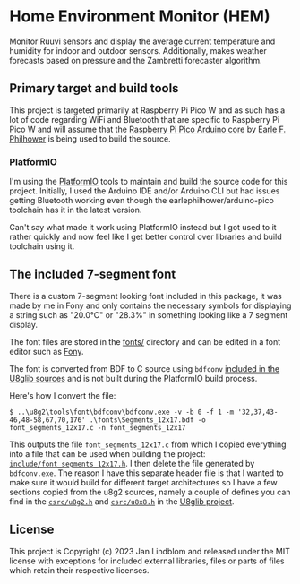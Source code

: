 # Home Environment Monitor (HEM)

Monitor Ruuvi sensors and display the average current temperature and humidity for indoor and outdoor sensors.
Additionally, makes weather forecasts based on pressure and the Zambretti forecaster algorithm.

## Primary target and build tools

This project is targeted primarily at Raspberry Pi Pico W and as such has a lot of code regarding WiFi and Bluetooth that are specific to Raspberry Pi Pico W and will assume that the [Raspberry Pi Pico Arduino core][arduino-pico] by [Earle F. Philhower][earlephilhower] is being used to build the source.

### PlatformIO

I'm using the [PlatformIO] tools to maintain and build the source code for this project. Initially, I used the Arduino IDE and/or Arduino CLI but had issues getting Bluetooth working even though the earlephilhower/arduino-pico toolchain has it in the latest version.

Can't say what made it work using PlatformIO instead but I got used to it rather quickly and now feel like I get better control over libraries and build toolchain using it.

## The included 7-segment font

There is a custom 7-segment looking font included in this package, it was made by me in Fony and only contains the necessary symbols for displaying a string such as "20.0°C" or "28.3%" in something looking like a 7 segment display.

The font files are stored in the [fonts/](fonts/) directory and can be edited in a font editor such as [Fony][fony].

The font is converted from BDF to C source using `bdfconv` [included in the U8glib sources][bdfconv] and is not built during the PlatformIO build process.

Here's how I convert the file:

```pwsh
$ ..\u8g2\tools\font\bdfconv\bdfconv.exe -v -b 0 -f 1 -m '32,37,43-46,48-58,67,70,176' .\fonts\Segments_12x17.bdf -o font_segments_12x17.c -n font_segments_12x17
```

This outputs the file `font_segments_12x17.c` from which I copied everything into a file that can be used when building the project: [`include/font_segments_12x17.h`](include/font_segments_12x17.h). I then delete the file generated by `bdfconv.exe`. The reason I have this separate header file is that I wanted to make sure it would build for different target architectures so I have a few sections copied from the u8g2 sources, namely a couple of defines you can find in the [`csrc/u8g2.h`][u8g2.h] and [`csrc/u8x8.h`][u8x8.h] in the [U8glib project][u8glib].

## License

This project is Copyright (c) 2023 Jan Lindblom and released under the MIT license with exceptions for included external libraries, files or parts of files which retain their respective licenses.

[arduino-pico]: https://github.com/earlephilhower/arduino-pico
[earlephilhower]: https://github.com/earlephilhower
[PlatformIO]: https://platformio.org/
[fony]: http://hukka.ncn.fi/?fony
[u8glib]: https://github.com/olikraus/u8g2
[bdfconv]: https://github.com/olikraus/u8g2/tree/master/tools/font/bdfconv
[u8g2.h]: https://github.com/olikraus/u8g2/blob/master/csrc/u8g2.h#L188
[u8x8.h]: https://github.com/olikraus/u8g2/blob/master/csrc/u8x8.h#L143
